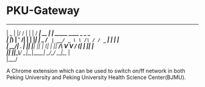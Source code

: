 PKU-Gateway
===========

 ____  _  ___   _        ____       _                           
|  _ \| |/ / | | |      / ___| __ _| |_ _____      ____ _ _   _   
| |_) | ' /| | | |_____| |  _ / _` | __/ _ \ \ /\ / / _` | | | |  
|  __/| . \| |_| |_____| |_| | (_| | ||  __/\ V  V / (_| | |_| |  
|_|   |_|\_\\___/       \____|\__,_|\__\___| \_/\_/ \__,_|\__, |  
                                                          |___/  
  
  
A Chrome extension which can be used to switch on/ff network in both Peking University and Peking University Health Science Center(BJMU).
